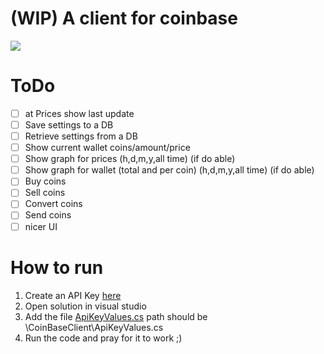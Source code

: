 # (WIP) A client for coinbase 
<img src="https://imgur.com/a/lpKzpC5.gif"/>

# ToDo
- [ ] at Prices show last update
- [ ] Save settings to a DB
- [ ] Retrieve settings from a DB
- [ ] Show current wallet coins/amount/price
- [ ] Show graph for prices (h,d,m,y,all time) (if do able)
- [ ] Show graph for wallet (total and per coin) (h,d,m,y,all time) (if do able)
- [ ] Buy coins
- [ ] Sell coins
- [ ] Convert coins
- [ ] Send coins
- [ ] nicer UI

# How to run
1. Create an API Key [here](https://www.coinbase.com/settings/api)
1. Open solution in visual studio
2. Add the file [ApiKeyValues.cs](https://pastebin.com/NaNLyt8R) path should be \CoinBaseClient\ApiKeyValues.cs
3. Run the code and pray for it to work ;)
